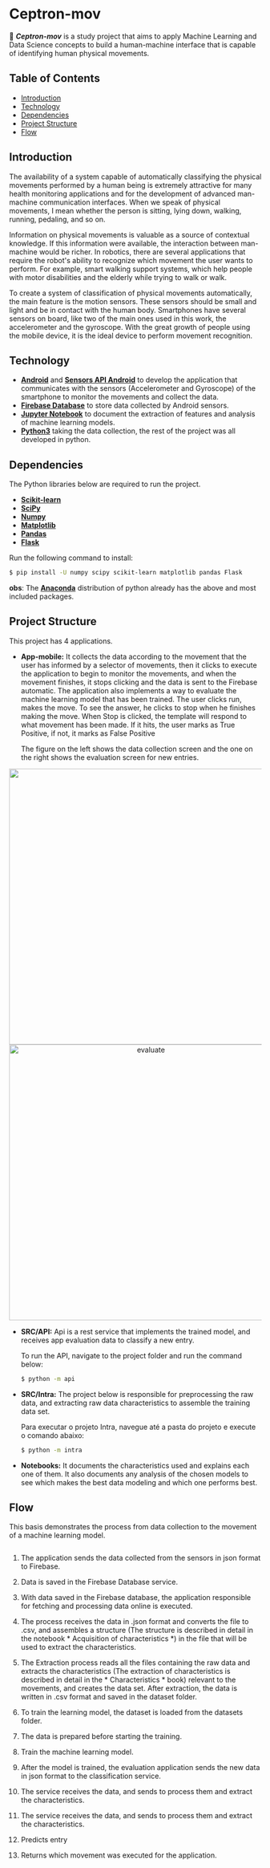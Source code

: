 
# Ceptron-mov
:running: ***Ceptron-mov*** 
is a study project that aims to apply Machine Learning and Data Science concepts to build a human-machine interface that is capable of identifying human physical movements.


## Table of Contents

- [Introduction](#Introduction)
- [Technology](#Technology)
- [Dependencies](#Dependencies)
- [Project Structure](#Project-Structure)
- [Flow](#Flow)


## Introduction

The availability of a system capable of automatically classifying the physical movements performed by a human being is extremely attractive for many health monitoring applications and for the development of advanced man-machine communication interfaces. When we speak of physical movements, I mean whether the person is sitting, lying down, walking, running, pedaling, and so on.

Information on physical movements is valuable as a source of contextual knowledge. If this information were available, the interaction between man-machine would be richer. In robotics, there are several applications that require the robot's ability to recognize which movement the user wants to perform. For example, smart walking support systems, which help people with motor disabilities and the elderly while trying to walk or walk.

To create a system of classification of physical movements automatically, the main feature is the motion sensors. These sensors should be small and light and be in contact with the human body. Smartphones have several sensors on board, like two of the main ones used in this work, the accelerometer and the gyroscope. With the great growth of people using the mobile device, it is the ideal device to perform movement recognition.


## Technology

- **[Android](https://developer.android.com/docs/)** and **[Sensors API Android](https://developer.android.com/guide/topics/sensors/sensors_motion)** to develop the application that communicates with the sensors (Accelerometer and Gyroscope) of the smartphone to monitor the movements and collect the data.
- **[Firebase Database](https://firebase.google.com/docs/database/)** to store data collected by Android sensors.
- **[Jupyter Notebook](https://jupyter-notebook.readthedocs.io/en/stable/)** to document the extraction of features and analysis of machine learning models.
- **[Python3](https://docs.python.org/3/)** taking the data collection, the rest of the project was all developed in python.


## Dependencies

The Python libraries below are required to run the project.

- **[Scikit-learn](https://scikit-learn.org/stable/documentation.html)**    
- **[SciPy](https://docs.scipy.org/doc/scipy/reference/index.html)**
- **[Numpy](http://www.numpy.org/)**
- **[Matplotlib](https://matplotlib.org/contents.html)**
- **[Pandas](https://pandas.pydata.org/pandas-docs/stable/)**
- **[Flask](http://flask.pocoo.org/docs/1.0/)**

Run the following command to install:
```sh 
$ pip install -U numpy scipy scikit-learn matplotlib pandas Flask
```

**obs**: The **[Anaconda](https://www.anaconda.com/download/)** distribution of python already has the above and most included packages.


## Project Structure
This project has 4 applications.

- **App-mobile:** It collects the data according to the movement that the user has informed by a selector of movements, then it clicks to execute the application to begin to monitor the movements, and when the movement finishes, it stops clicking and the data is sent to the Firebase automatic. The application also implements a way to evaluate the machine learning model that has been trained. The user clicks run, makes the move. To see the answer, he clicks to stop when he finishes making the move. When Stop is clicked, the template will respond to what movement has been made. If it hits, the user marks as True Positive, if not, it marks as False Positive

    The figure on the left shows the data collection screen and the one on the right shows the evaluation screen for new entries.

<div align="center">	
    <img atl="data collect" src="https://user-images.githubusercontent.com/16668958/48455291-bbb8c700-e7a1-11e8-8c69-38a8cf29e484.gif" height="550"/>
    <img alt="evaluate" src="https://user-images.githubusercontent.com/16668958/48454112-30d5cd80-e79d-11e8-9e71-f1b3925eff54.gif" height="550"/>
</div>

- **SRC/API:** Api is a rest service that implements the trained model, and receives app evaluation data to classify a new entry.

    To run the API, navigate to the project folder and run the command below:
    ```sh 
    $ python -m api
    ```    
- **SRC/Intra:** The project below is responsible for preprocessing the raw data, and extracting raw data characteristics to assemble the training data set.

    Para executar o projeto Intra, navegue até a pasta do projeto e execute o comando abaixo:
    ```sh 
    $ python -m intra
    ```

- **Notebooks:** It documents the characteristics used and explains each one of them. It also documents any analysis of the chosen models to see which makes the best data modeling and which one performs best.


## Flow

This basis demonstrates the process from data collection to the movement of a machine learning model.
<p align="center">
    <img alt="" src="https://user-images.githubusercontent.com/16668958/48453928-8493e700-e79c-11e8-8973-988146e9fcc9.png" />
<p>
  
  
1. The application sends the data collected from the sensors in json format to Firebase.

2. Data is saved in the Firebase Database service.

3. With data saved in the Firebase database, the application responsible for fetching and processing data online is executed.

4. The process receives the data in .json format and converts the file to .csv, and assembles a structure (The structure is described in detail in the notebook * Acquisition of characteristics *) in the file that will be used to extract the characteristics.

5. The Extraction process reads all the files containing the raw data and extracts the characteristics (The extraction of characteristics is described in detail in the * Characteristics * book) relevant to the movements, and creates the data set. After extraction, the data is written in .csv format and saved in the dataset folder.

6. To train the learning model, the dataset is loaded from the datasets folder.

7. The data is prepared before starting the training.

8. Train the machine learning model.

9. After the model is trained, the evaluation application sends the new data in json format to the classification service.

10. The service receives the data, and sends to process them and extract the characteristics.

11. The service receives the data, and sends to process them and extract the characteristics.

12. Predicts entry

13. Returns which movement was executed for the application.
